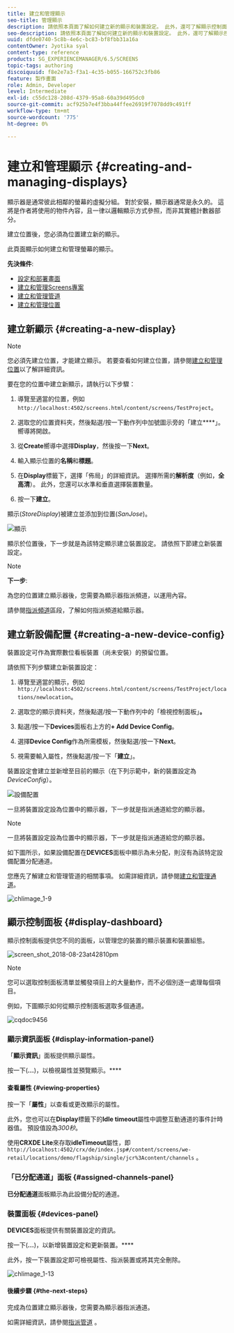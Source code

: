```yaml
---
title: 建立和管理顯示
seo-title: 管理顯示
description: 請依照本頁面了解如何建立新的顯示和裝置設定。 此外，還可了解顯示控制面板。
seo-description: 請依照本頁面了解如何建立新的顯示和裝置設定。 此外，還可了解顯示控制面板。
uuid: dfde0740-5c8b-4e6c-bc83-bf8fbb31a16a
contentOwner: Jyotika syal
content-type: reference
products: SG_EXPERIENCEMANAGER/6.5/SCREENS
topic-tags: authoring
discoiquuid: f8e2e7a3-f3a1-4c35-b055-166752c3fb86
feature: 製作畫面
role: Admin, Developer
level: Intermediate
exl-id: c55dc128-208d-4379-95a8-60a39d495dc0
source-git-commit: acf925b7e4f3bba44ffee26919f7078dd9c491ff
workflow-type: tm+mt
source-wordcount: '775'
ht-degree: 0%

---
```


# 建立和管理顯示 {#creating-and-managing-displays}

顯示器是通常彼此相鄰的螢幕的虛擬分組。 對於安裝，顯示器通常是永久的。 這將是作者將使用的物件內容，且一律以邏輯顯示方式參照，而非其實體計數器部分。

建立位置後，您必須為位置建立新的顯示。

此頁面顯示如何建立和管理螢幕的顯示。

**先決條件**:

* [設定和部署畫面](configuring-screens-introduction.md)
* [建立和管理Screens專案](creating-a-screens-project.md)
* [建立和管理管道](managing-channels.md)
* [建立和管理位置](managing-locations.md)

## 建立新顯示 {#creating-a-new-display}

>[!NOTE]
>
>您必須先建立位置，才能建立顯示。 若要查看如何建立位置，請參閱[建立和管理位置](managing-locations.md)以了解詳細資訊。

要在您的位置中建立新顯示，請執行以下步驟：

1. 導覽至適當的位置，例如`http://localhost:4502/screens.html/content/screens/TestProject`。
1. 選取您的位置資料夾，然後點選/按一下動作列中加號圖示旁的「建立&#x200B;****」。 嚮導將開啟。
1. 從&#x200B;**Create**&#x200B;嚮導中選擇&#x200B;**Display**，然後按一下&#x200B;**Next**。

1. 輸入顯示位置的&#x200B;**名稱**&#x200B;和&#x200B;**標題**。

1. 在&#x200B;**Display**&#x200B;標籤下，選擇「佈局」的詳細資訊。 選擇所需的&#x200B;**解析度**（例如，**全高清**）。 此外，您還可以水準和垂直選擇裝置數量。

1. 按一下&#x200B;**建立**。

顯示(*StoreDisplay*)被建立並添加到位置(*SanJose*)。

![顯示](assets/display.gif)

顯示於位置後，下一步就是為該特定顯示建立裝置設定。 請依照下節建立新裝置設定。

>[!NOTE]
>
>**下一步**:
>
>為您的位置建立顯示器後，您需要為顯示器指派頻道，以運用內容。
>
>請參閱[指派頻道](channel-assignment.md)區段，了解如何指派頻道給顯示器。

## 建立新設備配置 {#creating-a-new-device-config}

裝置設定可作為實際數位看板裝置（尚未安裝）的預留位置。

請依照下列步驟建立新裝置設定：

1. 導覽至適當的顯示，例如`http://localhost:4502/screens.html/content/screens/TestProject/locations/newlocation`。
1. 選取您的顯示資料夾，然後點選/按一下動作列中的「檢視控制面板」**。**
1. 點選/按一下&#x200B;**Devices**&#x200B;面板右上方的&#x200B;**+ Add Device Config**。

1. 選擇&#x200B;**Device Config**&#x200B;作為所需模板，然後點選/按一下&#x200B;**Next**。

1. 視需要輸入屬性，然後點選/按一下「**建立**」。

裝置設定會建立並新增至目前的顯示（在下列示範中，新的裝置設定為&#x200B;*DeviceConfig*）。

![設備配置](assets/deviceconfig.gif)

一旦將裝置設定設為位置中的顯示器，下一步就是指派通道給您的顯示器。

>[!NOTE]
>
>一旦將裝置設定設為位置中的顯示器，下一步就是指派通道給您的顯示器。
>
>如下圖所示，如果設備配置在&#x200B;**DEVICES**&#x200B;面板中顯示為未分配，則沒有為該特定設備配置分配通道。
>
>您應先了解建立和管理管道的相關事項。 如需詳細資訊，請參閱[建立和管理通道](managing-channels.md)。

![chlimage_1-9](assets/chlimage_1-9.png)

## 顯示控制面板 {#display-dashboard}

顯示控制面板提供您不同的面板，以管理您的裝置的顯示裝置和裝置組態。

![screen_shot_2018-08-23at42810pm](assets/screen_shot_2018-08-23at42810pm.png)

>[!NOTE]
>
>您可以選取控制面板清單並觸發項目上的大量動作，而不必個別逐一處理每個項目。
>
>例如，下圖顯示如何從顯示控制面板選取多個通道。

![cqdoc9456](assets/cqdoc9456.gif)

### 顯示資訊面板 {#display-information-panel}

「**顯示資訊**」面板提供顯示屬性。

按一下(**...**)，以檢視屬性並預覽顯示。****


#### 查看屬性 {#viewing-properties}

按一下「**屬性**」以查看或更改顯示的屬性。

此外，您也可以在&#x200B;**Display**&#x200B;標籤下的&#x200B;**Idle timeout**&#x200B;屬性中調整互動通道的事件計時器值。 預設值設為&#x200B;*300秒*。

使用&#x200B;**CRXDE Lite**&#x200B;來存取&#x200B;**idleTimeout**&#x200B;屬性，即`http://localhost:4502/crx/de/index.jsp#/content/screens/we-retail/locations/demo/flagship/single/jcr%3Acontent/channels` 。


### 「已分配通道」面板 {#assigned-channels-panel}

**已分配通道**&#x200B;面板顯示為此設備分配的通道。


### 裝置面板 {#devices-panel}

**DEVICES**&#x200B;面板提供有關裝置設定的資訊。

按一下(**...**)，以新增裝置設定和更新裝置。****

此外，按一下裝置設定即可檢視屬性、指派裝置或將其完全刪除。

![chlimage_1-13](assets/chlimage_1-13.png)

#### 後續步驟 {#the-next-steps}

完成為位置建立顯示器後，您需要為顯示器指派通道。

如需詳細資訊，請參閱[指派管道](channel-assignment.md) 。
